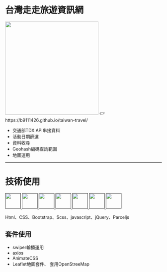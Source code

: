 
# 台灣走走旅遊資訊網
<img width="300" src="https://i.imgur.com/gXeZonp.png"/>
👉 https://b9111426.github.io/taiwan-travel/


- 交通部TDX API串接資料
- 活動日期篩選
- 資料收尋
- Geohash編碼查詢範圍
- 地圖運用
---
# 技術使用 

<a href="">
    <img height="50" src="https://www.vectorlogo.zone/logos/w3_html5/w3_html5-icon.svg"/>
</a>
<a href="">
    <img height="50" src="https://www.vectorlogo.zone/logos/w3_css/w3_css-icon.svg"/>
</a>
<a href="">
    <img height="50" src="https://www.vectorlogo.zone/logos/sass-lang/sass-lang-icon.svg"/>
</a>
<a href="">
    <img height="50" src="https://upload.vectorlogo.zone/logos/getbootstrap/images/987f8f6c-263a-47b1-a85d-853cfca215d9.svg"/>
</a>
<a href="">
    <img height="50" src="https://upload.vectorlogo.zone/logos/javascript/images/239ec8a4-163e-4792-83b6-3f6d96911757.svg"/>
</a>
<a href="">
    <img height="50" src="https://www.vectorlogo.zone/logos/jquery/jquery-vertical.svg"/>
</a>
<a href="">
    <img height="50" src="https://www.vectorlogo.zone/logos/parceljs/parceljs-icon.svg"/>
</a>

Html、CSS、Bootstrap、Scss、javascript、jQuery、Parceljs

## 套件使用
- swiper輪播運用
- axios
- AnimateCSS 
- Leaflet地圖套件、 套用OpenStreeMap
